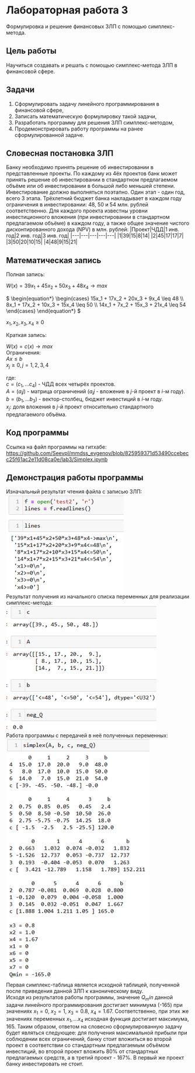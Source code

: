 # Лабораторная работа 3
Формулировка и решение финансовых ЗЛП с помощью симплекс-метода.
## Цель работы
Научиться создавать и решать с помощью симплекс-метода ЗЛП в финансовой сфере.
## Задачи
1. Сформулировать задачу линейного программирования в финансовой сфере,
2. Записать математическую формулировку такой задачи,
3. Разработать программу для решения ЗЛП симплекс-методом,
4. Продемонстрировать работу программы на ранее сформулированной задаче.
## Словесная постановка ЗЛП
Банку необходимо принять решение об инвестировании в представленные проекты. По каждому из 4ёх проектов банк может принять решение об инвестировании в стандартном предлагаемом объёме или об инвестировании в большой либо меньшей степени.\
Инвестирование должно выполняться поэтапно. Один этап - один год, всего 3 этапа. Трёхлетний бюджет банка накладывает в каждом году ограничения в инвестировании: 48, 50 и 54 млн. рублей соответственно. Для каждого проекта известны уровни инвестиционного вложения (при инвестировании в стандартном предлагаемом объёме) в каждом году, а также общее значение чистого дисконтированного дохода (NPV) в млн. рублей:
|Проект|ЧДД|1 инв. год|2 инв. год|3 инв. год|
|---|---|---|---|---|
|1|39|15|8|14|
|2|45|17|17|7|
|3|50|20|10|15|
|4|48|9|15|21|
## Математическая запись
Полная запись:

$W(x) = 39x_1 + 45x_2 + 50x_3 + 48x_4 \rightarrow max$

$`
\begin{equation*}
 \begin{cases}
   15x_1 + 17x_2 + 20x_3 + 9x_4 \leq 48
   \\
   8x_1 + 17x_2 + 10x_3 + 15x_4 \leq 50
   \\
   14x_1 + 7x_2 + 15x_3 + 21x_4 \leq 54
 \end{cases}
\end{equation*}
`$

$x_1, x_2, x_3, x_4 \geq 0$

Краткая запись:

$W(x) = c(x) \rightarrow max$\
Ограничения:\
$Ax \leq b$\
$x_j \geq 0, j = 1, 2, 3, 4$

где:\
$c = (c_1, ... c_4)$ - ЧДД всех четырёх проектов.\
$A = (a_ij)$ - матрица ограничений ($a_ij$ - вложение в $j$-й проект в $i$-м году).\
$b = (b_1, ... b_3)$ - вектор-столбец, бюджет инвестиций в $i$-м году.\
$x_j$: доля вложения в $j$-й проект относительно стандартного предлагаемого объёма. 
## Код программы
Ссылка на файл программы на гитхабе:\
https://github.com/Seevpl/mmdss_evgenov/blob/825959371d53490ccebecc25f61ac2e11d08ca0e/lab3/Simplex.ipynb
## Демонстрация работы программы
Изначальный результат чтения файла с записью ЗЛП:\
![Screenshot of the initial file task parsing](/lab3/img0.png)\
Результат получения из начального списка переменных для реализации симплекс-метода:\
![Screenshot of the initial vars parsed](/lab3/img1.png)\
Работа программы с передачей в неё полученных переменных:\
![Screenshot of the simplex-method computation steps](/lab3/img2.png)\
Первая симплекс-таблица является исходной таблицей, полученной после приведения данной ЗЛП к каноническому виду.\
Исходя из результатов работы программы, значение $Q_min$ данной задачи линейного программирования достигает минимума (-165) при значениях $x_1 = 0$, $x_2 = 1$, $x_3 = 0.8$, $x_4 = 1.67$. Соответственно, при этих же значениях переменных $x_1, ... x_4$ исходная функция достигает максимума, 165. Таким образом, ответом на словесно сформулированную задачу будет являться следующее: для получения максимальной прибыли при соблюдении всех ограничений, банку стоит вложиться во второй проект в соответствии со стандартным предлагаемым объёмом инвестиций, во второй проект вложить 80% от стандартных предлагаемых средств, а в третий проект - 167%. В первый же проект банку инвестировать не стоит.